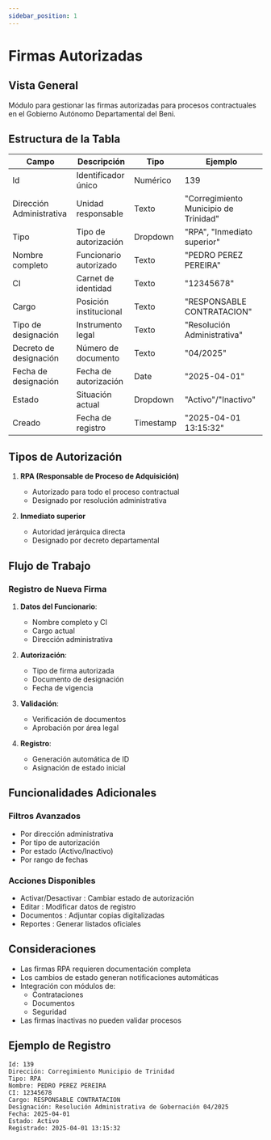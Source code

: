 ```yaml
---
sidebar_position: 1
---
```


# Firmas Autorizadas

## Vista General
Módulo para gestionar las firmas autorizadas para procesos contractuales en el Gobierno Autónomo Departamental del Beni.

## Estructura de la Tabla

| Campo | Descripción | Tipo | Ejemplo |
|-------|-------------|------|---------|
| Id | Identificador único | Numérico | 139 |
| Dirección Administrativa | Unidad responsable | Texto | "Corregimiento Municipio de Trinidad" |
| Tipo | Tipo de autorización | Dropdown | "RPA", "Inmediato superior" |
| Nombre completo | Funcionario autorizado | Texto | "PEDRO PEREZ PEREIRA" |
| CI | Carnet de identidad | Texto | "12345678" |
| Cargo | Posición institucional | Texto | "RESPONSABLE CONTRATACION" |
| Tipo de designación | Instrumento legal | Texto | "Resolución Administrativa" |
| Decreto de designación | Número de documento | Texto | "04/2025" |
| Fecha de designación | Fecha de autorización | Date | "2025-04-01" |
| Estado | Situación actual | Dropdown | "Activo"/"Inactivo" |
| Creado | Fecha de registro | Timestamp | "2025-04-01 13:15:32" |

## Tipos de Autorización

1. **RPA (Responsable de Proceso de Adquisición)**
   - Autorizado para todo el proceso contractual
   - Designado por resolución administrativa

2. **Inmediato superior**
   - Autoridad jerárquica directa
   - Designado por decreto departamental

## Flujo de Trabajo

### Registro de Nueva Firma
1. **Datos del Funcionario**:
   - Nombre completo y CI
   - Cargo actual
   - Dirección administrativa

2. **Autorización**:
   - Tipo de firma autorizada
   - Documento de designación
   - Fecha de vigencia

3. **Validación**:
   - Verificación de documentos
   - Aprobación por área legal

4. **Registro**:
   - Generación automática de ID
   - Asignación de estado inicial


## Funcionalidades Adicionales
### Filtros Avanzados
- Por dirección administrativa
- Por tipo de autorización
- Por estado (Activo/Inactivo)
- Por rango de fechas
### Acciones Disponibles
- Activar/Desactivar : Cambiar estado de autorización
- Editar : Modificar datos de registro
- Documentos : Adjuntar copias digitalizadas
- Reportes : Generar listados oficiales
## Consideraciones
- Las firmas RPA requieren documentación completa
- Los cambios de estado generan notificaciones automáticas
- Integración con módulos de:
  - Contrataciones
  - Documentos
  - Seguridad
- Las firmas inactivas no pueden validar procesos


## Ejemplo de Registro
```plaintext
Id: 139
Dirección: Corregimiento Municipio de Trinidad
Tipo: RPA
Nombre: PEDRO PEREZ PEREIRA
CI: 12345678
Cargo: RESPONSABLE CONTRATACION
Designación: Resolución Administrativa de Gobernación 04/2025
Fecha: 2025-04-01
Estado: Activo
Registrado: 2025-04-01 13:15:32